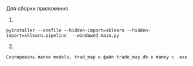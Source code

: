 Для сборки приложения

1)
```
pyinstaller --onefile --hidden-import=sklearn --hidden-import=sklearn.pipeline  --windowed main.py
```
2)
```
Скопировать папки models, trad_map и файл trade_map.db в папку с .exe
```

